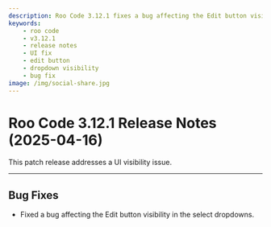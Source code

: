 ```yaml
---
description: Roo Code 3.12.1 fixes a bug affecting the Edit button visibility in select dropdowns for improved user interface reliability.
keywords:
    - roo code
    - v3.12.1
    - release notes
    - UI fix
    - edit button
    - dropdown visibility
    - bug fix
image: /img/social-share.jpg
---
```


# Roo Code 3.12.1 Release Notes (2025-04-16)

This patch release addresses a UI visibility issue.

---

## Bug Fixes

- Fixed a bug affecting the Edit button visibility in the select dropdowns.
